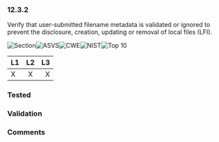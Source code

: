 ### 12.3.2 
Verify that user-submitted filename metadata is validated or ignored to prevent the disclosure, creation, updating or removal of local files (LFI).

![Section](https://img.shields.io/badge/V12-green.svg)![ASVS](https://img.shields.io/badge/ASVS-12.3.2-blue.svg)![CWE](https://img.shields.io/badge/CWE--red.svg)![NIST](https://img.shields.io/badge/NIST--important.svg)![Top 10](https://img.shields.io/badge/--lightgray.svg)

| L1| L2| L3|
| --|:--:|-:|
| X | X | X |

### Tested

### Validation

### Comments

        